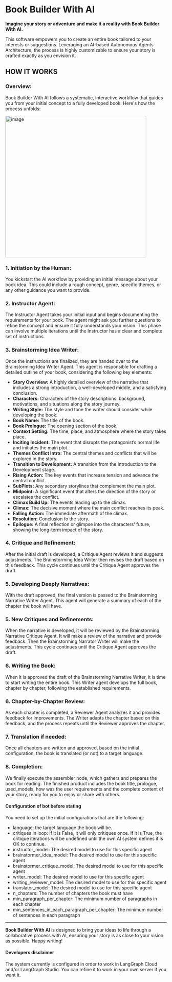 # Book Builder With AI

**Imagine your story or adventure and make it a reality with Book Builder With AI.**

This software empowers you to create an entire book tailored to your interests or suggestions. Leveraging an AI-based Autonomous Agents Architecture, the process is highly customizable to ensure your story is crafted exactly as you envision it.

## HOW IT WORKS

### Overview:
Book Builder With AI follows a systematic, interactive workflow that guides you from your initial concept to a fully developed book. Here's how the process unfolds:

<img width="440" alt="image" src="https://github.com/user-attachments/assets/d7bafcd2-0d71-4ea2-841b-7da451c400d8">



### 1. **Initiation by the Human:**
You kickstart the AI workflow by providing an initial message about your book idea. This could include a rough concept, genre, specific themes, or any other guidance you want to provide.

### 2. **Instructor Agent:**
The Instructor Agent takes your initial input and begins documenting the requirements for your book. The agent might ask you further questions to refine the concept and ensure it fully understands your vision. This phase can involve multiple iterations until the Instructor has a clear and complete set of instructions.

### 3. **Brainstorming Idea Writer:**
Once the instructions are finalized, they are handed over to the Brainstorming Idea Writer Agent. This agent is responsible for drafting a detailed outline of your book, considering the following key elements:
- **Story Overview:** A highly detailed overview of the narrative that includes a strong introduction, a well-developed middle, and a satisfying conclusion.
- **Characters:**  Characters of the story descriptions: background, motivations, and situations along the story journey.
- **Writing Style:**  The style and tone the writer should consider while developing the book.
- **Book Name:** The title of the book. 
- **Book Prologue:** The opening section of the book.
- **Context Setting:**  The time, place, and atmosphere where the story takes place. 
- **Inciting Incident:** The event that disrupts the protagonist’s normal life and initiates the main plot.
- **Themes Conflict Intro:**  The central themes and conflicts that will be explored in the story. 
- **Transition to Development:**  A transition from the Introduction to the Development stage. 
- **Rising Action:**  The key events that increase tension and advance the central conflict.
- **SubPlots:** Any secondary storylines that complement the main plot. 
- **Midpoint:** A significant event that alters the direction of the story or escalates the conflict. 
- **Climax Build Up:** The events leading up to the climax. 
- **Climax:** The decisive moment where the main conflict reaches its peak. 
- **Falling Action:** The immediate aftermath of the climax.
- **Resolution:** Conclusion fo the story.
- **Epilogue:** A final reflection or glimpse into the characters' future, showing the long-term impact of the story.


### 4. **Critique and Refinement:**
After the initial draft is developed, a Critique Agent reviews it and suggests adjustments. The Brainstorming Idea Writer then revises the draft based on this feedback. This cycle continues until the Critique Agent approves the draft.

### 5. **Developing Deeply Narratives:**
With the draft approved, the final version is passed to the Brainstorming Narrative Writer Agent. This agent will generate a summary of each of the chapter the book will have.


### 5. **New Critiques and Refinements:**
When the narrative is developed, it will be reviewed by the Brainstorming Narrative Critique Agent. It will make a review of the narrative and provide feedback. Then the Brainstorming Narrator Writer will make the adjustments. This cycle continues until the Critique Agent approves the draft.

### 6. **Writing the Book:**
When it is approved the draft of the Brainstorming Narrative Writer, it is time to start writing the entire book. This Writer agent develops the full book, chapter by chapter, following the established requirements.

### 6. **Chapter-by-Chapter Review:**
As each chapter is completed, a Reviewer Agent analyzes it and provides feedback for improvements. The Writer adapts the chapter based on this feedback, and the process repeats until the Reviewer approves the chapter.

### 7. **Translation if needed:**
Once all chapters are written and approved, based on the initial configuration, the book is translated (or not) to a target language.


### 8. **Completion:**
We finally execute the assembler node, which gathers and prepares the book for reading. The finished product includes the book title, prologue, used_models, how was the user requirements and the complete content of your story, ready for you to enjoy or share with others.


#### Configuration of bot before stating
You need to set up the initial configurations that are the following:
- language: the target language the book will be.
- critiques in loop: If it is False, it will only critiques once. If it is True, the critique iterations will be undefined until the own AI system defines it is OK to continue.
- instructor_model: The desired model to use for this specific agent
- brainstormer_idea_model: The desired model to use for this specific agent
- brainstormer_critique_model: The desired model to use for this specific agent
- writer_model: The desired model to use for this specific agent
-  writing_reviewer_model: The desired model to use for this specific agent
- translator_model: The desired model to use for this specific agent
- n_chapters: The number of chapters the book must have
- min_paragraph_per_chapter: The minimum number of paragraphs in each chapter
- min_sentences_in_each_paragraph_per_chapter: The minimum number of sentences in each paragraph

---

**Book Builder With AI** is designed to bring your ideas to life through a collaborative process with AI, ensuring your story is as close to your vision as possible. Happy writing!

#### Developers disclaimer
The system currently is configured in order to work in LangGraph Cloud and/or LangGraph Studio. You can refine it to work in your own server if you want it.